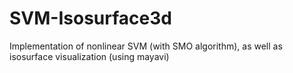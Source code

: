 # SVM-Isosurface3d
Implementation of nonlinear SVM (with SMO algorithm), as well as isosurface visualization (using mayavi)
